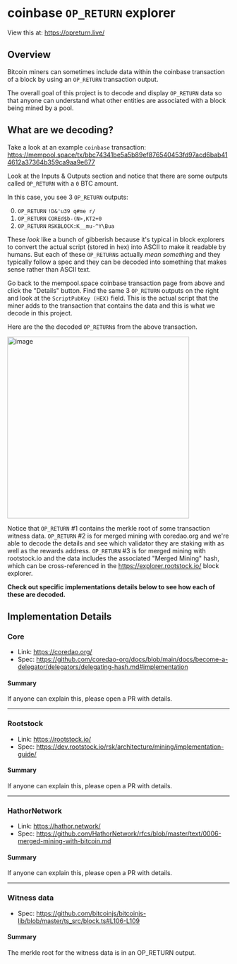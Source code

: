 # coinbase `OP_RETURN` explorer
View this at: https://opreturn.live/

## Overview
Bitcoin miners can sometimes include data within the coinbase transaction of a block by using an `OP_RETURN` transaction output.

The overall goal of this project is to decode and display `OP_RETURN` data so that anyone can understand what other entities are associated with a block being mined by a pool.

## What are we decoding?
Take a look at an example `coinbase` transaction: <a href="https://mempool.space/tx/bbc74341be5a5b89ef876540453fd97acd6bab414612a37364b359ca9aa9e677" target="_blank">https://mempool.space/tx/bbc74341be5a5b89ef876540453fd97acd6bab414612a37364b359ca9aa9e677</a>

Look at the Inputs & Outputs section and notice that there are some outputs called `OP_RETURN` with a `0` BTC amount.

In this case, you see 3 `OP_RETURN` outputs:

0. `OP_RETURN` `!D&'u39 q#me r/`
1. `OP_RETURN` `COREd$b-(N>,KT2+0`
2. `OP_RETURN` `RSKBLOCK:K__mu-^Y\Bua`

These _look_ like a bunch of gibberish because it's typical in block explorers to convert the actual script (stored in hex) into ASCII to make it readable by humans. But each of these `OP_RETURN`s actually _mean something_ and they typically follow a spec and they can be decoded into something that makes sense rather than ASCII text.

Go back to the mempool.space coinbase transaction page from above and click the "Details" button. Find the same 3 `OP_RETURN` outputs on the right and look at the `ScriptPubKey (HEX)` field. This is the actual script that the miner adds to the transaction that contains the data and this is what we decode in this project.

Here are the the decoded `OP_RETURN`s from the above transaction.

<img width="412" alt="image" src="https://github.com/bboerst/coinbase-opreturn-explorer/assets/1393271/abf9bfd3-440d-4d2e-8465-e0e1c4a3d35a">

Notice that `OP_RETURN` #1 contains the merkle root of some transaction witness data. `OP_RETURN` #2 is for merged mining with coredao.org and we're able to decode the details and see which validator they are staking with as well as the rewards address. `OP_RETURN` #3 is for merged mining with rootstock.io and the data includes the associated "Merged Mining" hash, which can be cross-referenced in the https://explorer.rootstock.io/ block explorer.

**Check out specific implementations details below to see how each of these are decoded.**

## Implementation Details

### Core
- Link: https://coredao.org/
- Spec: https://github.com/coredao-org/docs/blob/main/docs/become-a-delegator/delegators/delegating-hash.md#implementation

#### Summary
If anyone can explain this, please open a PR with details.

---
### Rootstock
- Link: https://rootstock.io/
- Spec: https://dev.rootstock.io/rsk/architecture/mining/implementation-guide/

#### Summary
If anyone can explain this, please open a PR with details.

---
### HathorNetwork
- Link: https://hathor.network/
- Spec: https://github.com/HathorNetwork/rfcs/blob/master/text/0006-merged-mining-with-bitcoin.md

#### Summary
If anyone can explain this, please open a PR with details.

---
### Witness data
- Spec: https://github.com/bitcoinjs/bitcoinjs-lib/blob/master/ts_src/block.ts#L106-L109

#### Summary
The merkle root for the witness data is in an OP_RETURN output.
